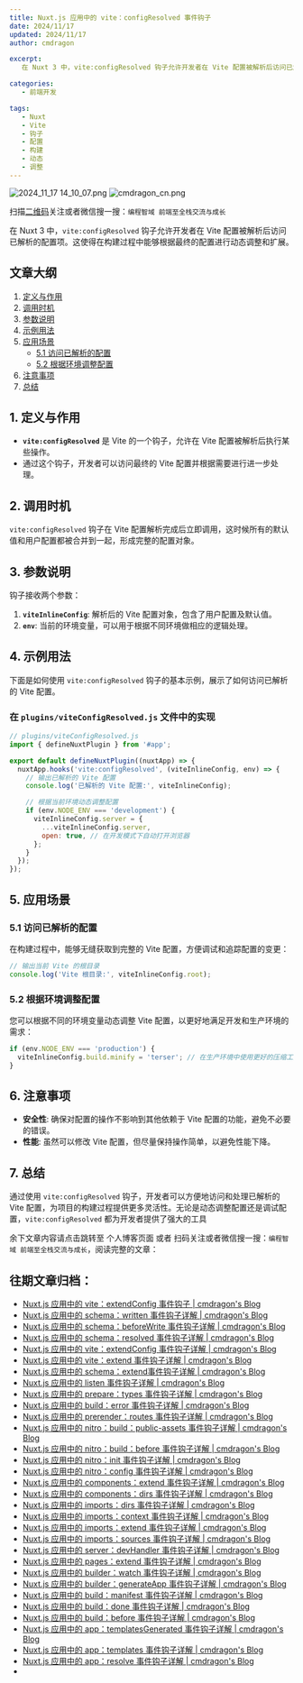 ```yaml
---
title: Nuxt.js 应用中的 vite：configResolved 事件钩子
date: 2024/11/17
updated: 2024/11/17
author: cmdragon

excerpt:
   在 Nuxt 3 中，vite:configResolved 钩子允许开发者在 Vite 配置被解析后访问已解析的配置项。这使得在构建过程中能够根据最终的配置进行动态调整和扩展。

categories:
   - 前端开发

tags:
   - Nuxt
   - Vite
   - 钩子
   - 配置
   - 构建
   - 动态
   - 调整
---
```


<img src="https://static.amd794.com/blog/images/2024_11_17 14_10_07.png@blog" title="2024_11_17 14_10_07.png" alt="2024_11_17 14_10_07.png"/>

<img src="https://api2.cmdragon.cn/upload/cmder/20250304_012821924.jpg" title="cmdragon_cn.png" alt="cmdragon_cn.png"/>


扫描[二维码](https://api2.cmdragon.cn/upload/cmder/20250304_012821924.jpg)关注或者微信搜一搜：`编程智域 前端至全栈交流与成长`



在 Nuxt 3 中，`vite:configResolved` 钩子允许开发者在 Vite 配置被解析后访问已解析的配置项。这使得在构建过程中能够根据最终的配置进行动态调整和扩展。

## 文章大纲

1. [定义与作用](#1-定义与作用)
2. [调用时机](#2-调用时机)
3. [参数说明](#3-参数说明)
4. [示例用法](#4-示例用法)
5. [应用场景](#5-应用场景)
    - [5.1 访问已解析的配置](#51-访问已解析的配置)
    - [5.2 根据环境调整配置](#52-根据环境调整配置)
6. [注意事项](#6-注意事项)
7. [总结](#7-总结)

## 1. 定义与作用

- **`vite:configResolved`** 是 Vite 的一个钩子，允许在 Vite 配置被解析后执行某些操作。
- 通过这个钩子，开发者可以访问最终的 Vite 配置并根据需要进行进一步处理。

## 2. 调用时机

`vite:configResolved` 钩子在 Vite 配置解析完成后立即调用，这时候所有的默认值和用户配置都被合并到一起，形成完整的配置对象。

## 3. 参数说明

钩子接收两个参数：

1. **`viteInlineConfig`**: 解析后的 Vite 配置对象，包含了用户配置及默认值。
2. **`env`**: 当前的环境变量，可以用于根据不同环境做相应的逻辑处理。

## 4. 示例用法

下面是如何使用 `vite:configResolved` 钩子的基本示例，展示了如何访问已解析的 Vite 配置。

### 在 `plugins/viteConfigResolved.js` 文件中的实现

```javascript
// plugins/viteConfigResolved.js
import { defineNuxtPlugin } from '#app';

export default defineNuxtPlugin((nuxtApp) => {
  nuxtApp.hooks('vite:configResolved', (viteInlineConfig, env) => {
    // 输出已解析的 Vite 配置
    console.log('已解析的 Vite 配置:', viteInlineConfig);

    // 根据当前环境动态调整配置
    if (env.NODE_ENV === 'development') {
      viteInlineConfig.server = {
        ...viteInlineConfig.server,
        open: true, // 在开发模式下自动打开浏览器
      };
    }
  });
});
```

## 5. 应用场景

### 5.1 访问已解析的配置

在构建过程中，能够无缝获取到完整的 Vite 配置，方便调试和追踪配置的变更：

```javascript
// 输出当前 Vite 的根目录
console.log('Vite 根目录:', viteInlineConfig.root);
```

### 5.2 根据环境调整配置

您可以根据不同的环境变量动态调整 Vite 配置，以更好地满足开发和生产环境的需求：

```javascript
if (env.NODE_ENV === 'production') {
  viteInlineConfig.build.minify = 'terser'; // 在生产环境中使用更好的压缩工具
}
```

## 6. 注意事项

- **安全性**: 确保对配置的操作不影响到其他依赖于 Vite 配置的功能，避免不必要的错误。
- **性能**: 虽然可以修改 Vite 配置，但尽量保持操作简单，以避免性能下降。

## 7. 总结

通过使用 `vite:configResolved` 钩子，开发者可以方便地访问和处理已解析的 Vite 配置，为项目的构建过程提供更多灵活性。无论是动态调整配置还是调试配置，`vite:configResolved` 都为开发者提供了强大的工具

余下文章内容请点击跳转至 个人博客页面 或者 扫码关注或者微信搜一搜：`编程智域 前端至全栈交流与成长`，阅读完整的文章：


## 往期文章归档：

- [Nuxt.js 应用中的 vite：extendConfig 事件钩子 | cmdragon's Blog](https://blog.cmdragon.cn/posts/e1ea2c9a1566/)
- [Nuxt.js 应用中的 schema：written 事件钩子详解 | cmdragon's Blog](https://blog.cmdragon.cn/posts/11121d82a55c/)
- [Nuxt.js 应用中的 schema：beforeWrite 事件钩子详解 | cmdragon's Blog](https://blog.cmdragon.cn/posts/14f648e6cb9f/)
- [Nuxt.js 应用中的 schema：resolved 事件钩子详解 | cmdragon's Blog](https://blog.cmdragon.cn/posts/c343331f3f06/)
- [Nuxt.js 应用中的 vite：extendConfig 事件钩子详解 | cmdragon's Blog](https://blog.cmdragon.cn/posts/5ea147f7e6ee/)
- [Nuxt.js 应用中的 vite：extend 事件钩子详解 | cmdragon's Blog](https://blog.cmdragon.cn/posts/76f8905ddea2/)
- [Nuxt.js 应用中的 schema：extend事件钩子详解 | cmdragon's Blog](https://blog.cmdragon.cn/posts/271e7f413d3a/)
- [Nuxt.js 应用中的 listen 事件钩子详解 | cmdragon's Blog](https://blog.cmdragon.cn/posts/bfdfe1fbb4cc/)
- [Nuxt.js 应用中的 prepare：types 事件钩子详解 | cmdragon's Blog](https://blog.cmdragon.cn/posts/a893a1ffa34a/)
- [Nuxt.js 应用中的 build：error 事件钩子详解 | cmdragon's Blog](https://blog.cmdragon.cn/posts/6ea046edf756/)
- [Nuxt.js 应用中的 prerender：routes 事件钩子详解 | cmdragon's Blog](https://blog.cmdragon.cn/posts/925363b7ba91/)
- [Nuxt.js 应用中的 nitro：build：public-assets 事件钩子详解 | cmdragon's Blog](https://blog.cmdragon.cn/posts/e3ab63fec9ce/)
- [Nuxt.js 应用中的 nitro：build：before 事件钩子详解 | cmdragon's Blog](https://blog.cmdragon.cn/posts/1c70713c402c/)
- [Nuxt.js 应用中的 nitro：init 事件钩子详解 | cmdragon's Blog](https://blog.cmdragon.cn/posts/8122bb43e5c6/)
- [Nuxt.js 应用中的 nitro：config 事件钩子详解 | cmdragon's Blog](https://blog.cmdragon.cn/posts/61ef115005d4/)
- [Nuxt.js 应用中的 components：extend 事件钩子详解 | cmdragon's Blog](https://blog.cmdragon.cn/posts/f1df4f41c9a9/)
- [Nuxt.js 应用中的 components：dirs 事件钩子详解 | cmdragon's Blog](https://blog.cmdragon.cn/posts/0f896139298c/)
- [Nuxt.js 应用中的 imports：dirs 事件钩子详解 | cmdragon's Blog](https://blog.cmdragon.cn/posts/ddb970c3c508/)
- [Nuxt.js 应用中的 imports：context 事件钩子详解 | cmdragon's Blog](https://blog.cmdragon.cn/posts/95d21c3b16f6/)
- [Nuxt.js 应用中的 imports：extend 事件钩子详解 | cmdragon's Blog](https://blog.cmdragon.cn/posts/002d9daf4c46/)
- [Nuxt.js 应用中的 imports：sources 事件钩子详解 | cmdragon's Blog](https://blog.cmdragon.cn/posts/f4858dcadca1/)
- [Nuxt.js 应用中的 server：devHandler 事件钩子详解 | cmdragon's Blog](https://blog.cmdragon.cn/posts/801ed4ce0612/)
- [Nuxt.js 应用中的 pages：extend 事件钩子详解 | cmdragon's Blog](https://blog.cmdragon.cn/posts/83af28e7c789/)
- [Nuxt.js 应用中的 builder：watch 事件钩子详解 | cmdragon's Blog](https://blog.cmdragon.cn/posts/fa5b7db36d2d/)
- [Nuxt.js 应用中的 builder：generateApp 事件钩子详解 | cmdragon's Blog](https://blog.cmdragon.cn/posts/adc96aee3b3c/)
- [Nuxt.js 应用中的 build：manifest 事件钩子详解 | cmdragon's Blog](https://blog.cmdragon.cn/posts/523de9001247/)
- [Nuxt.js 应用中的 build：done 事件钩子详解 | cmdragon's Blog](https://blog.cmdragon.cn/posts/41dece9c782c/)
- [Nuxt.js 应用中的 build：before 事件钩子详解 | cmdragon's Blog](https://blog.cmdragon.cn/posts/eb2bd3bbfab8/)
- [Nuxt.js 应用中的 app：templatesGenerated 事件钩子详解 | cmdragon's Blog](https://blog.cmdragon.cn/posts/b76b5d553a8b/)
- [Nuxt.js 应用中的 app：templates 事件钩子详解 | cmdragon's Blog](https://blog.cmdragon.cn/posts/ace6c53275c4/)
- [Nuxt.js 应用中的 app：resolve 事件钩子详解 | cmdragon's Blog](https://blog.cmdragon.cn/posts/9ea12f07cc2a/)
-

